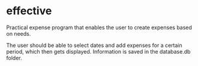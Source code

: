 # effective

Practical expense program that enables the user to create expenses based on needs.

The user should be able to select dates and add expenses for a certain period, which then gets displayed. 
Information is saved in the database.db folder.